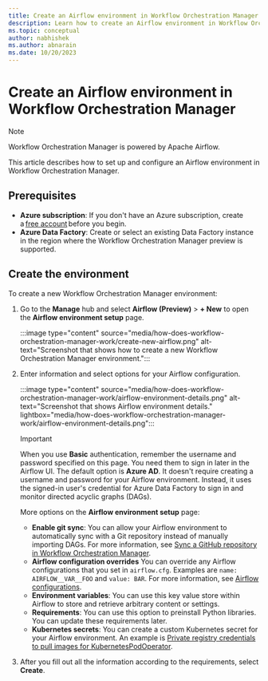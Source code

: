 ```yaml
---
title: Create an Airflow environment in Workflow Orchestration Manager
description: Learn how to create an Airflow environment in Workflow Orchestration Manager.
ms.topic: conceptual
author: nabhishek
ms.author: abnarain
ms.date: 10/20/2023
---
```


# Create an Airflow environment in Workflow Orchestration Manager

> [!NOTE]
> Workflow Orchestration Manager is powered by Apache Airflow.

This article describes how to set up and configure an Airflow environment in Workflow Orchestration Manager.

## Prerequisites

- **Azure subscription**: If you don't have an Azure subscription, create a [free account](https://azure.microsoft.com/pricing/purchase-options/azure-account?cid=msft_learn) before you begin.
- **Azure Data Factory**: Create or select an existing Data Factory instance in the region where the Workflow Orchestration Manager preview is supported.

## Create the environment

To create a new Workflow Orchestration Manager environment:

1. Go to the **Manage** hub and select **Airflow (Preview)** > **+ New** to open the **Airflow environment setup** page.

   :::image type="content" source="media/how-does-workflow-orchestration-manager-work/create-new-airflow.png" alt-text="Screenshot that shows how to create a new Workflow Orchestration Manager environment.":::

1. Enter information and select options for your Airflow configuration.

   :::image type="content" source="media/how-does-workflow-orchestration-manager-work/airflow-environment-details.png" alt-text="Screenshot that shows Airflow environment details." lightbox="media/how-does-workflow-orchestration-manager-work/airflow-environment-details.png":::

   > [!IMPORTANT]
   > When you use **Basic** authentication, remember the username and password specified on this page. You need them to sign in later in the Airflow UI. The default option is **Azure AD**. It doesn't require creating a username and password for your Airflow environment. Instead, it uses the signed-in user's credential for Azure Data Factory to sign in and monitor directed acyclic graphs (DAGs).

    More options on the **Airflow environment setup** page:

   - **Enable git sync**: You can allow your Airflow environment to automatically sync with a Git repository instead of manually importing DAGs. For more information, see [Sync a GitHub repository in Workflow Orchestration Manager](airflow-sync-github-repository.md).
   - **Airflow configuration overrides** You can override any Airflow configurations that you set in `airflow.cfg`. Examples are ``name: AIRFLOW__VAR__FOO`` and ``value: BAR``. For more information, see [Airflow configurations](airflow-configurations.md).
   - **Environment variables**: You can use this key value store within Airflow to store and retrieve arbitrary content or settings.
   - **Requirements**: You can use this option to preinstall Python libraries. You can update these requirements later.
   - **Kubernetes secrets**: You can create a custom Kubernetes secret for your Airflow environment. An example is [Private registry credentials to pull images for KubernetesPodOperator](kubernetes-secret-pull-image-from-private-container-registry.md).

1. After you fill out all the information according to the requirements, select **Create**.

